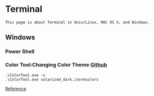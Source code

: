 # Terminal
```
This page is about Terminal in Unix/Linux, MAC OS X, and Windows.
```

## Windows

### Power Shell

### Color Tool:Changing Color Theme [Github](https://github.com/Microsoft/Terminal/tree/master/src/tools/ColorTool)
```
.\ColorTool.exe -s
.\ColorTool.exe solarized_dark.itermcolors
```

[Reference](https://github.com/Microsoft/Terminal/tree/master/src/tools/ColorTool)
